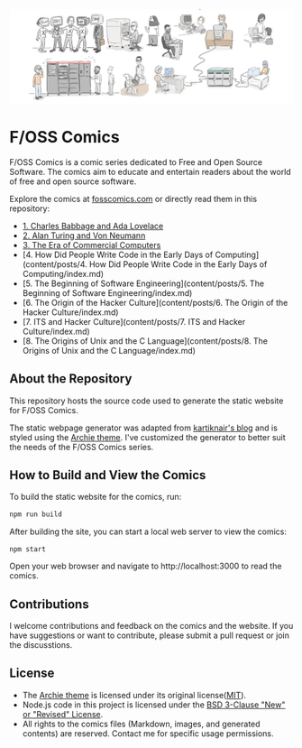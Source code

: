 ![](docs/images/fosscomics_home.jpg)

# F/OSS Comics

F/OSS Comics is a comic series dedicated to Free and Open Source Software. The comics aim to educate and entertain readers about the world of free and open source software.

Explore the comics at [fosscomics.com](https://fosscomics.com) or directly read them in this repository:

- [1. Charles Babbage and Ada Lovelace](content/posts/1.%20Charles%20Babbage%20and%20Ada%20Lovelace/index.md)
- [2. Alan Turing and Von Neumann](content/posts/2.%20Alan%20Turing%20and%20Von%20Neumann/index.md)
- [3. The Era of Commercial Computers](content/posts/3.%20The%20Era%20of%20Commercial%20Computers/index.md)
- [4. How Did People Write Code in the Early Days of Computing](content/posts/4. How Did People Write Code in the Early Days of Computing/index.md)
- [5. The Beginning of Software Engineering](content/posts/5. The Beginning of Software Engineering/index.md)
- [6. The Origin of the Hacker Culture](content/posts/6. The Origin of the Hacker Culture/index.md)
- [7. ITS and Hacker Culture](content/posts/7. ITS and Hacker Culture/index.md)
- [8. The Origins of Unix and the C Language](content/posts/8. The Origins of Unix and the C Language/index.md)

## About the Repository

This repository hosts the source code used to generate the static website for F/OSS Comics.

The static webpage generator was adapted from [kartiknair's blog](https://github.com/kartiknair/blog) and is styled using the [Archie theme](https://github.com/athul/archie). I've customized the generator to better suit the needs of the F/OSS Comics series.

## How to Build and View the Comics
To build the static website for the comics, run:

```bash
npm run build
```

After building the site, you can start a local web server to view the comics:

```
npm start
```

Open your web browser and navigate to http://localhost:3000 to read the comics.

## Contributions

I welcome contributions and feedback on the comics and the website. If you have suggestions or want to contribute, please submit a pull request or join the discusstions.

## License

- The [Archie theme](https://github.com/athul/archie) is licensed under its original license([MIT](https://github.com/athul/archie?tab=MIT-1-ov-file#readme)).
- Node.js code in this project is licensed under the [BSD 3-Clause "New" or "Revised" License](https://opensource.org/licenses/BSD-3-Clause).
- All rights to the comics files (Markdown, images, and generated contents) are reserved. Contact me for specific usage permissions.
